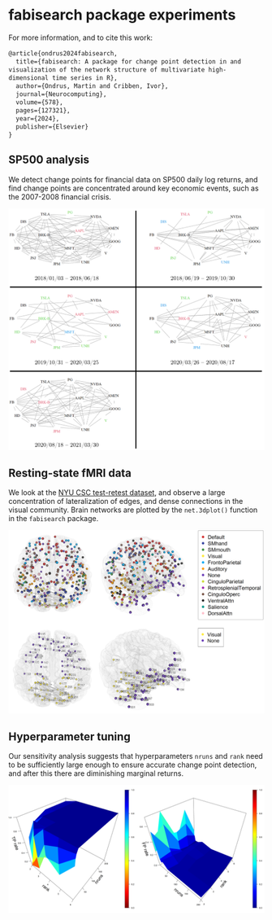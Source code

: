 # fabisearch package experiments

For more information, and to cite this work:

```
@article{ondrus2024fabisearch,
  title={fabisearch: A package for change point detection in and visualization of the network structure of multivariate high-dimensional time series in R},
  author={Ondrus, Martin and Cribben, Ivor},
  journal={Neurocomputing},
  volume={578},
  pages={127321},
  year={2024},
  publisher={Elsevier}
}
```

## SP500 analysis

We detect change points for financial data on SP500 daily log returns, and find change points are concentrated around key economic events, such as the 2007-2008 financial crisis.

![SP500 results](images/SP500nets.png)

## Resting-state fMRI data

We look at the [NYU CSC test-retest dataset](https://www.nitrc.org/projects/nyu_trt), and observe a large concentration of lateralization of edges, and dense connections in the visual community. Brain networks are plotted by the `net.3dplot()` function in the `fabisearch` package. 

![Resting-state fMRI data](images/combined3dplot.png)

## Hyperparameter tuning

Our sensitivity analysis suggests that hyperparameters `nruns` and `rank` need to be sufficiently large enough to ensure accurate change point detection, and after this there are diminishing marginal returns.

![Sensitivity analysis](images/sensitivityplots.png)